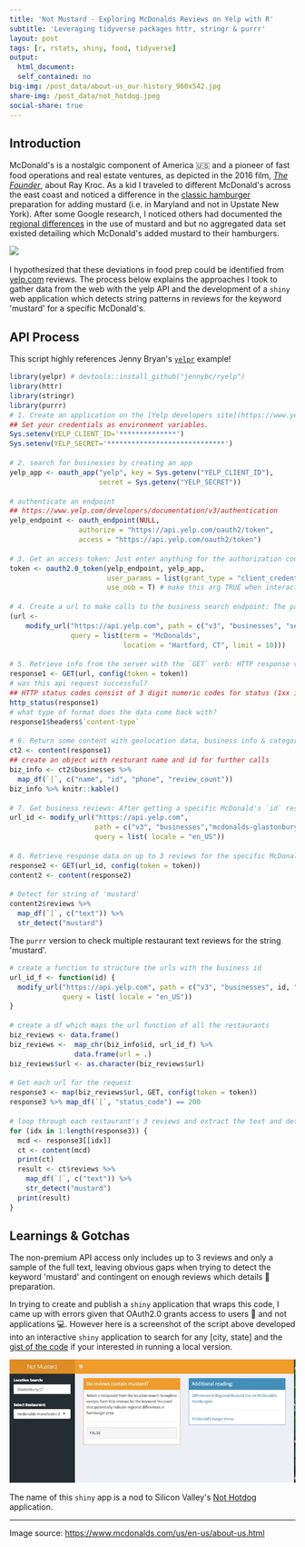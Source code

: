 ```yaml
---
title: 'Not Mustard - Exploring McDonalds Reviews on Yelp with R'
subtitle: 'Leveraging tidyverse packages httr, stringr & purrr'
layout: post
tags: [r, rstats, shiny, food, tidyverse]
output: 
  html_document: 
  self_contained: no
big-img: /post_data/about-us_our-history_960x542.jpg
share-img: /post_data/not_hotdog.jpeg
social-share: true
---
```




## Introduction

McDonald's is a nostalgic component of America 🇺🇸 and a pioneer of fast food operations and real estate ventures, as depicted in the 2016 film, [_The Founder_](https://www.rottentomatoes.com/m/the_founder/), about Ray Kroc. As a kid I traveled to different McDonald's across the east coast and noticed a difference in the [classic hamburger](https://www.mcdonalds.com/us/en-us/full-menu/burgers.html) preparation for adding mustard (i.e. in Maryland and not in Upstate New York). After some Google research, I noticed others had documented the [regional differences](http://aht.seriouseats.com/2010/03/dear-aht-differences-in-regional-mustard-use-on-mcdonalds-hamburgers.html) in the use of mustard and but no aggregated data set existed detailing which McDonald's added mustard to their hamburgers.

![](https://media.giphy.com/media/37NQLccUA0lmo/giphy.gif)

I hypothesized that these deviations in food prep could be identified from [yelp.com](https://www.yelp.com/) reviews. The process below explains the approaches I took to gather data from the web with the yelp API and the development of a `shiny` web application which detects string patterns in reviews for the keyword 'mustard' for a specific McDonald's.


## API Process

This script highly references Jenny Bryan's [`yelpr`](https://github.com/jennybc/yelpr) example!


```r
library(yelpr) # devtools::install_github("jennybc/ryelp")
library(httr)
library(stringr)
library(purrr)
# 1. Create an application on the [Yelp developers site](https://www.yelp.com/developers/v3/manage_app) and agree to the Terms and aggreements
## Set your credentials as environment variables. 
Sys.setenv(YELP_CLIENT_ID='**************')
Sys.setenv(YELP_SECRET='*****************************')

# 2. search for businesses by creating an app
yelp_app <- oauth_app("yelp", key = Sys.getenv("YELP_CLIENT_ID"),
                      secret = Sys.getenv("YELP_SECRET"))

# authenticate an endpoint
## https://www.yelp.com/developers/documentation/v3/authentication
yelp_endpoint <- oauth_endpoint(NULL,
                 authorize = "https://api.yelp.com/oauth2/token",
                 access = "https://api.yelp.com/oauth2/token")

# 3. Get an access token: Just enter anything for the authorization code when prompted in the Console of RStudio
token <- oauth2.0_token(yelp_endpoint, yelp_app,
                        user_params = list(grant_type = "client_credentials"),
                        use_oob = T) # make this arg TRUE when interactive

# 4. Create a url to make calls to the business search endpoint: The parts of the url include the endpoint and the query search parameters after the **?**
(url <-
    modify_url("https://api.yelp.com", path = c("v3", "businesses", "search"),
               query = list(term = "McDonalds",
                            location = "Hartford, CT", limit = 10)))

# 5. Retrieve info from the server with the `GET` verb: HTTP response verbs enable the client to send us back data on: status, headers, and body/content. Available verbs include **`GET`ting** data from the server, **`POST`ing** new data to the server, **`PUT`** new data to update a partial record and **`DELETE`ing** data.
response1 <- GET(url, config(token = token))
# was this api request successful?
## HTTP status codes consist of 3 digit numeric codes for status (1xx is information, 2xx is success, 3xx is redirection, 4xx is client error, 5xx server error).
http_status(response1)
# what type of format does the data come back with?
response1$headers$`content-type`

# 6. Return some content with geolocation data, business info & categories
ct2 <- content(response1)
## create an object with resturant name and id for further calls
biz_info <- ct2$businesses %>% 
  map_df(`[`, c("name", "id", "phone", "review_count")) 
biz_info %>% knitr::kable()

# 7. Get business reviews: After getting a specific McDonald's `id` restructure the url as an individual value and secondly creating a function to create a data.frame with urls for each business from the search endpoint.
url_id <- modify_url("https://api.yelp.com", 
                     path = c("v3", "businesses","mcdonalds-glastonbury", "reviews"),
                     query = list( locale = "en_US"))

# 8. Retrieve response data on up to 3 reviews for the specific McDonald's
response2 <- GET(url_id, config(token = token))
content2 <- content(response2)

# Detect for string of 'mustard'
content2$reviews %>% 
  map_df(`[`, c("text")) %>% 
  str_detect("mustard")
```

The `purrr` version to check multiple restaurant text reviews for the string 'mustard'.


```r
# create a function to structure the urls with the business id
url_id_f <- function(id) {
  modify_url("https://api.yelp.com", path = c("v3", "businesses", id, "reviews"),
             query = list( locale = "en_US"))
}

# create a df which maps the url function of all the restaurants
biz_reviews <- data.frame()
biz_reviews <-  map_chr(biz_info$id, url_id_f) %>% 
                data.frame(url = .)
biz_reviews$url <- as.character(biz_reviews$url)

# Get each url for the request
response3 <- map(biz_reviews$url, GET, config(token = token))
response3 %>% map_df(`[`, "status_code") == 200

# loop through each restaurant's 3 reviews and extract the text and detect the presence of the string 'mustard'
for (idx in 1:length(response3)) {
  mcd <- response3[[idx]]
  ct <- content(mcd)
  print(ct)
  result <- ct$reviews %>% 
    map_df(`[`, c("text")) %>% 
    str_detect("mustard")
  print(result)
}
```

## Learnings & Gotchas

The non-premium API access only includes up to 3 reviews and only a sample of the full text, leaving obvious gaps when trying to detect the keyword 'mustard' and contingent on enough reviews which details 🍔 preparation.

In trying to create and publish a `shiny` application that wraps this code, I came up with errors given that OAuth2.0 grants access to users 👩 and not applications 💻. However here is a screenshot of the script above developed into an interactive `shiny` application to search for any [city, state] and the [gist of the code](https://gist.github.com/jasdumas/2c756e781a101d727eb7c881d38e0ad8) if your interested in running a local version.

![](/post_data/not_hotdog.jpeg) 

The name of this `shiny` app is a nod to Silicon Valley's [Not Hotdog](https://www.theverge.com/2017/6/26/15876006/hot-dog-app-android-silicon-valley) application.

---

Image source: https://www.mcdonalds.com/us/en-us/about-us.html



